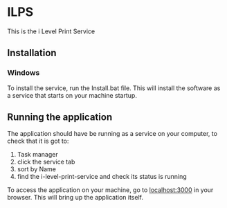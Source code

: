 # ILPS
This is the i Level Print Service

## Installation
### Windows
To install the service, run the Install.bat file. This will install the software as a service that starts on your machine startup.

## Running the application
The application should have be running as a service on your computer, to check that it is got to:
1. Task manager
2. click the service tab
3. sort by Name
4. find the i-level-print-service and check its status is running

To access the application on your machine, go to [localhost:3000](localhost:3000) in your browser. This will bring up the application itself.